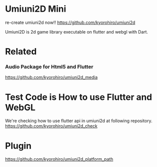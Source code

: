 # Umiuni2D Mini

re-create umiuni2d now!!
https://github.com/kyorohiro/umiuni2d

Umiuni2D is 2d game library executable on flutter and webgl with Dart.

# Related
### Audio Package for Html5 and Flutter
https://github.com/kyorohiro/umiuni2d_media


# Test Code is How to use Flutter and WebGL
We're checking how to use flutter api in umiuni2d at following repository.
https://github.com/kyorohiro/umiuni2d_check

# Plugin
https://github.com/kyorohiro/umiuni2d_platform_path
